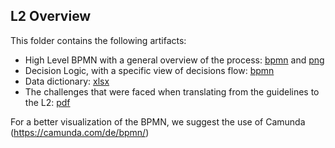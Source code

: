 ## L2 Overview

This folder contains the following artifacts:

- High Level BPMN with a general overview of the process: [bpmn](https://github.com/DatAlbertW/CDSS/blob/main/L2/Decision_logic_actual.bpmn) and [png](https://github.com/DatAlbertW/CDSS/blob/main/L2/High%20Level%20BPMN(2).png)
- Decision Logic, with a specific view of decisions flow: [bpmn](https://github.com/DatAlbertW/CDSS/blob/main/L2/Decision_logic_actual.bpmn)
- Data dictionary: [xlsx](https://github.com/DatAlbertW/CDSS/blob/main/L2/data_dictionary.xlsx)
- The challenges that were faced when translating from the guidelines to the L2: [pdf](https://github.com/DatAlbertW/CDSS/blob/main/L2/Challenges%20in%20translation%20(L1-L2).pdf)

For a better visualization of the BPMN, we suggest the use of Camunda (https://camunda.com/de/bpmn/)
